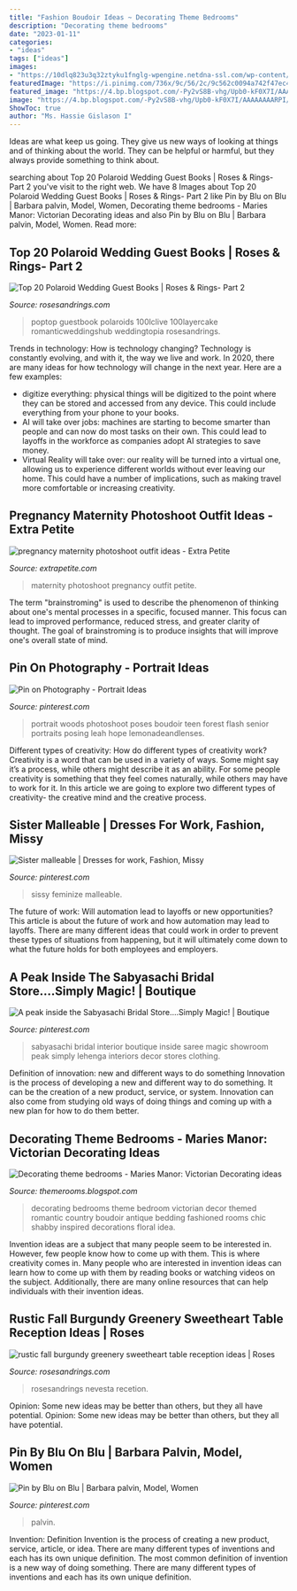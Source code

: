 ```yaml
---
title: "Fashion Boudoir Ideas ~ Decorating Theme Bedrooms"
description: "Decorating theme bedrooms"
date: "2023-01-11"
categories:
- "ideas"
tags: ["ideas"]
images:
- "https://10dlq823u3q32ztyku1fnglg-wpengine.netdna-ssl.com/wp-content/uploads/2018/07/Lace_Luce1805182-96-edited-e1532565673702.jpg"
featuredImage: "https://i.pinimg.com/736x/9c/56/2c/9c562c0094a742f47ec48b4e02d9f35f.jpg"
featured_image: "https://4.bp.blogspot.com/-Py2vS8B-vhg/Upb0-kF0X7I/AAAAAAAARPI/H9-av4bdWAc/s1600/vintage+style+decorating+ideas-vintage+theme+bedrooms.jpg"
image: "https://4.bp.blogspot.com/-Py2vS8B-vhg/Upb0-kF0X7I/AAAAAAAARPI/H9-av4bdWAc/s1600/vintage+style+decorating+ideas-vintage+theme+bedrooms.jpg"
ShowToc: true
author: "Ms. Hassie Gislason I"
---
```



Ideas are what keep us going. They give us new ways of looking at things and of thinking about the world. They can be helpful or harmful, but they always provide something to think about.

	

		
searching about Top 20 Polaroid Wedding Guest Books | Roses &amp; Rings- Part 2 you've visit to the right web. We have 8 Images about Top 20 Polaroid Wedding Guest Books | Roses &amp; Rings- Part 2 like Pin by Blu on Blu | Barbara palvin, Model, Women, Decorating theme bedrooms - Maries Manor: Victorian Decorating ideas and also Pin by Blu on Blu | Barbara palvin, Model, Women. Read more:
		
    
## Top 20 Polaroid Wedding Guest Books | Roses &amp; Rings- Part 2

<img loading=lazy src="http://www.rosesandrings.com/wp-content/uploads/2018/01/Polaroid-guest-book-for-elegant-weddings.jpg" onerror="this.onerror=null;this.src='https://tse3.mm.bing.net/th?id=OIP.W7-7--pRypI9BtNRdNGCbQHaKG&amp;pid=15.1';" alt="Top 20 Polaroid Wedding Guest Books | Roses &amp; Rings- Part 2">

_Source: rosesandrings.com_

>poptop guestbook polaroids 100lclive 100layercake romanticweddingshub weddingtopia rosesandrings. 

	

Trends in technology: How is technology changing?
Technology is constantly evolving, and with it, the way we live and work. In 2020, there are many ideas for how technology will change in the next year. Here are a few examples: 
- digitize everything: physical things will be digitized to the point where they can be stored and accessed from any device. This could include everything from your phone to your books. 
- AI will take over jobs: machines are starting to become smarter than people and can now do most tasks on their own. This could lead to layoffs in the workforce as companies adopt AI strategies to save money. 
- Virtual Reality will take over: our reality will be turned into a virtual one, allowing us to experience different worlds without ever leaving our home. This could have a number of implications, such as making travel more comfortable or increasing creativity.

    
## Pregnancy Maternity Photoshoot Outfit Ideas - Extra Petite

<img loading=lazy src="https://10dlq823u3q32ztyku1fnglg-wpengine.netdna-ssl.com/wp-content/uploads/2018/07/Lace_Luce1805182-96-edited-e1532565673702.jpg" onerror="this.onerror=null;this.src='https://tse3.mm.bing.net/th?id=OIP.nhPV_JgMX59wXDyk21gXgQHaLG&amp;pid=15.1';" alt="pregnancy maternity photoshoot outfit ideas - Extra Petite">

_Source: extrapetite.com_

>maternity photoshoot pregnancy outfit petite. 

	

The term "brainstroming" is used to describe the phenomenon of thinking about one's mental processes in a specific, focused manner. This focus can lead to improved performance, reduced stress, and greater clarity of thought. The goal of brainstroming is to produce insights that will improve one's overall state of mind.

    
## Pin On Photography - Portrait Ideas

<img loading=lazy src="https://i.pinimg.com/736x/4f/37/15/4f3715d3730de27ed5c182c86fdf5779--senior-posing-senior-photos.jpg" onerror="this.onerror=null;this.src='https://tse3.mm.bing.net/th?id=OIP.EY1hd5b4Cs4SLuV44tCJ4QHaLH&amp;pid=15.1';" alt="Pin on Photography - Portrait Ideas">

_Source: pinterest.com_

>portrait woods photoshoot poses boudoir teen forest flash senior portraits posing leah hope lemonadeandlenses. 

	

Different types of creativity: How do different types of creativity work?
Creativity is a word that can be used in a variety of ways. Some might say it’s a process, while others might describe it as an ability. For some people creativity is something that they feel comes naturally, while others may have to work for it. In this article we are going to explore two different types of creativity- the creative mind and the creative process.

    
## Sister Malleable | Dresses For Work, Fashion, Missy

<img loading=lazy src="https://i.pinimg.com/736x/6e/78/e6/6e78e616c2a47e9ff6d9b7a2a646cb12.jpg" onerror="this.onerror=null;this.src='https://tse4.mm.bing.net/th?id=OIP.k_NiTwfzoA9HrvawRydJ4gHaGl&amp;pid=15.1';" alt="Sister malleable | Dresses for work, Fashion, Missy">

_Source: pinterest.com_

>sissy feminize malleable. 

	

The future of work: Will automation lead to layoffs or new opportunities?
This article is about the future of work and how automation may lead to layoffs. There are many different ideas that could work in order to prevent these types of situations from happening, but it will ultimately come down to what the future holds for both employees and employers.

    
## A Peak Inside The Sabyasachi Bridal Store....Simply Magic! | Boutique

<img loading=lazy src="https://i.pinimg.com/originals/a9/0d/8e/a90d8e19141620d35f975dd62832293c.jpg" onerror="this.onerror=null;this.src='https://tse1.mm.bing.net/th?id=OIP.5cFf5tnrwaKm21crAOofPwHaJ4&amp;pid=15.1';" alt="A peak inside the Sabyasachi Bridal Store....Simply Magic! | Boutique">

_Source: pinterest.com_

>sabyasachi bridal interior boutique inside saree magic showroom peak simply lehenga interiors decor stores clothing. 

	

Definition of innovation: new and different ways to do something
Innovation is the process of developing a new and different way to do something. It can be the creation of a new product, service, or system. Innovation can also come from studying old ways of doing things and coming up with a new plan for how to do them better.

    
## Decorating Theme Bedrooms - Maries Manor: Victorian Decorating Ideas

<img loading=lazy src="https://4.bp.blogspot.com/-Py2vS8B-vhg/Upb0-kF0X7I/AAAAAAAARPI/H9-av4bdWAc/s1600/vintage+style+decorating+ideas-vintage+theme+bedrooms.jpg" onerror="this.onerror=null;this.src='https://tse2.mm.bing.net/th?id=OIP.j9t-Vyw_6M-ZIrunJKQkNQHaGO&amp;pid=15.1';" alt="Decorating theme bedrooms - Maries Manor: Victorian Decorating ideas">

_Source: themerooms.blogspot.com_

>decorating bedrooms theme bedroom victorian decor themed romantic country boudoir antique bedding fashioned rooms chic shabby inspired decorations floral idea. 

	

Invention ideas are a subject that many people seem to be interested in. However, few people know how to come up with them. This is where creativity comes in. Many people who are interested in invention ideas can learn how to come up with them by reading books or watching videos on the subject. Additionally, there are many online resources that can help individuals with their invention ideas.

    
## Rustic Fall Burgundy Greenery Sweetheart Table Reception Ideas | Roses

<img loading=lazy src="http://www.rosesandrings.com/wp-content/uploads/2018/01/rustic-burgundy-and-orange-fall-wedding-recetion-sweetheart-table-decor.jpg" onerror="this.onerror=null;this.src='https://tse1.mm.bing.net/th?id=OIP.1LeSjvRpNl7KUqnUF6940QHaLE&amp;pid=15.1';" alt="rustic fall burgundy greenery sweetheart table reception ideas | Roses">

_Source: rosesandrings.com_

>rosesandrings nevesta recetion. 

	

Opinion: Some new ideas may be better than others, but they all have potential.
Opinion: Some new ideas may be better than others, but they all have potential.

    
## Pin By Blu On Blu | Barbara Palvin, Model, Women

<img loading=lazy src="https://i.pinimg.com/736x/9c/56/2c/9c562c0094a742f47ec48b4e02d9f35f.jpg" onerror="this.onerror=null;this.src='https://tse3.mm.bing.net/th?id=OIP._-2aUQjBv4Ch_E2UhDOymgHaNK&amp;pid=15.1';" alt="Pin by Blu on Blu | Barbara palvin, Model, Women">

_Source: pinterest.com_

>palvin. 

	

Invention: Definition
Invention is the process of creating a new product, service, article, or idea. There are many different types of inventions and each has its own unique definition. The most common definition of invention is a new way of doing something. There are many different types of inventions and each has its own unique definition.

